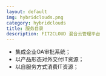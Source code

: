 ```yaml
---
layout: default
img: hybridclouds.png
category: hybridclouds
title: 服务目录
description: FIT2CLOUD 混合云管理平台
---
```


 * 集成企业OA审批系统；
 * 以产品形态对外交付IT资源；
 * 以自服务方式消费IT资源；